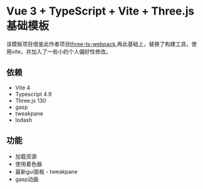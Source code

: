 # Vue 3 + TypeScript + Vite + Three.js 基础模板

该模板项目借鉴此作者项目[three-ts-webpack]("https://github.com/GhostCatcg/three-ts-webpack"),再此基础上，替换了构建工具，使用vite，并加入了一些小的个人偏好性修改。

## 依赖
- Vite 4
- Typescript 4.9
- Three.js 130
- gasp
- tweakpane
- lodash

## 功能
- 加载资源
- 使用着色器
- 最新gui面板 - tweakpane
- gasp动画